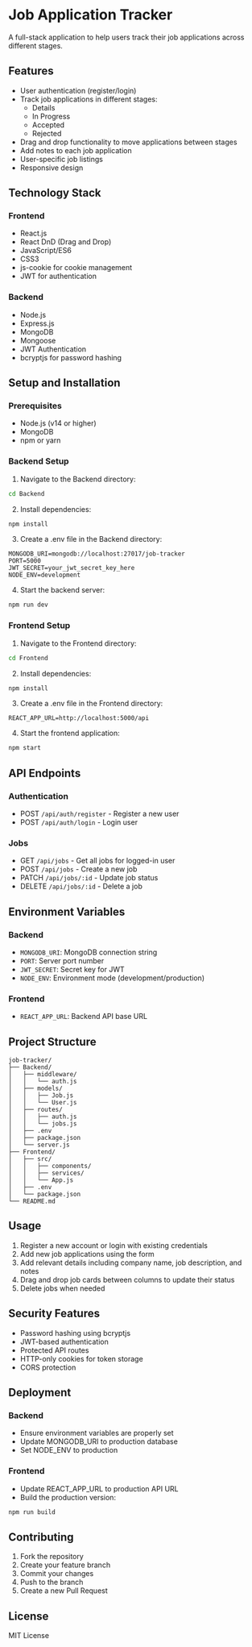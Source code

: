 # Job Application Tracker

A full-stack application to help users track their job applications across different stages.

## Features

- User authentication (register/login)
- Track job applications in different stages:
  - Details
  - In Progress
  - Accepted
  - Rejected
- Drag and drop functionality to move applications between stages
- Add notes to each job application
- User-specific job listings
- Responsive design

## Technology Stack

### Frontend

- React.js
- React DnD (Drag and Drop)
- JavaScript/ES6
- CSS3
- js-cookie for cookie management
- JWT for authentication

### Backend

- Node.js
- Express.js
- MongoDB
- Mongoose
- JWT Authentication
- bcryptjs for password hashing

## Setup and Installation

### Prerequisites

- Node.js (v14 or higher)
- MongoDB
- npm or yarn

### Backend Setup

1. Navigate to the Backend directory:

```bash
cd Backend
```

2. Install dependencies:

```bash
npm install
```

3. Create a .env file in the Backend directory:

```env
MONGODB_URI=mongodb://localhost:27017/job-tracker
PORT=5000
JWT_SECRET=your_jwt_secret_key_here
NODE_ENV=development
```

4. Start the backend server:

```bash
npm run dev
```

### Frontend Setup

1. Navigate to the Frontend directory:

```bash
cd Frontend
```

2. Install dependencies:

```bash
npm install
```

3. Create a .env file in the Frontend directory:

```env
REACT_APP_URL=http://localhost:5000/api
```

4. Start the frontend application:

```bash
npm start
```

## API Endpoints

### Authentication

- POST `/api/auth/register` - Register a new user
- POST `/api/auth/login` - Login user

### Jobs

- GET `/api/jobs` - Get all jobs for logged-in user
- POST `/api/jobs` - Create a new job
- PATCH `/api/jobs/:id` - Update job status
- DELETE `/api/jobs/:id` - Delete a job

## Environment Variables

### Backend

- `MONGODB_URI`: MongoDB connection string
- `PORT`: Server port number
- `JWT_SECRET`: Secret key for JWT
- `NODE_ENV`: Environment mode (development/production)

### Frontend

- `REACT_APP_URL`: Backend API base URL

## Project Structure

```
job-tracker/
├── Backend/
│   ├── middleware/
│   │   └── auth.js
│   ├── models/
│   │   ├── Job.js
│   │   └── User.js
│   ├── routes/
│   │   ├── auth.js
│   │   └── jobs.js
│   ├── .env
│   ├── package.json
│   └── server.js
├── Frontend/
│   ├── src/
│   │   ├── components/
│   │   ├── services/
│   │   └── App.js
│   ├── .env
│   └── package.json
└── README.md
```

## Usage

1. Register a new account or login with existing credentials
2. Add new job applications using the form
3. Add relevant details including company name, job description, and notes
4. Drag and drop job cards between columns to update their status
5. Delete jobs when needed

## Security Features

- Password hashing using bcryptjs
- JWT-based authentication
- Protected API routes
- HTTP-only cookies for token storage
- CORS protection

## Deployment

### Backend

- Ensure environment variables are properly set
- Update MONGODB_URI to production database
- Set NODE_ENV to production

### Frontend

- Update REACT_APP_URL to production API URL
- Build the production version:

```bash
npm run build
```

## Contributing

1. Fork the repository
2. Create your feature branch
3. Commit your changes
4. Push to the branch
5. Create a new Pull Request

## License

MIT License
